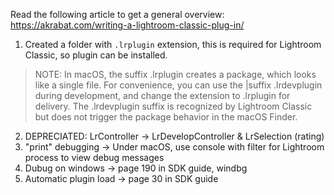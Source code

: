 Read the following article to get a general overview:
https://akrabat.com/writing-a-lightroom-classic-plug-in/

1. Created a folder with `.lrplugin` extension, this is required for Lightroom Classic, so plugin can be installed.

> NOTE: In macOS, the suffix .lrplugin creates a package, which looks like a single file. For convenience, you can use the |suffix .lrdevplugin during development, and change the extension to .lrplugin for delivery. The .lrdevplugin suffix is recognized by Lightroom Classic but does not trigger the package behavior in the macOS Finder.

2. DEPRECIATED: LrController -> LrDevelopController & LrSelection (rating)
3. "print" debugging -> Under macOS, use console with filter for Lightroom process to view debug messages
4. Dubug on windows -> page 190 in SDK guide, windbg
5. Automatic plugin load -> page 30 in SDK guide


